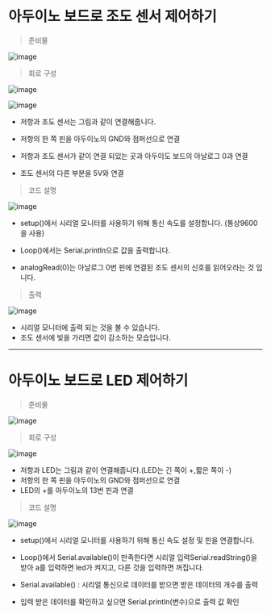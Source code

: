 # 아두이노 보드로 조도 센서 제어하기

>  준비물 

![image](https://github.com/morningB/arduino_python/assets/114423035/4b07a0fc-70f0-4f28-b89f-92d5b6afa94d)

> 회로 구성

![image](https://github.com/morningB/arduino_python/assets/114423035/b042af9a-b794-4f03-8430-a5e5b1fb98c5)

![image](https://github.com/morningB/arduino_python/assets/114423035/287b586e-3728-4204-9670-68beecda9027)

- 저항과 조도 센서는 그림과 같이 연결해줍니다.
* 저항의 한 쪽 핀을 아두이노의 GND와 점퍼선으로 연결
- 저항과 조도 센서가 같이 연결 되있는 곳과 아두이도 보드의 아날로그 0과 연결
* 조도 센서의 다른 부분을 5V와 연결

> 코드 설명

![image](https://github.com/morningB/arduino_python/assets/114423035/ef246993-659e-4273-b34b-722bc928501d)
* setup()에서 시리얼 모니터를 사용하기 위해 통신 속도를 설정합니다. (통상9600을 사용)
- Loop()에서는 Serial.println으로 값을 출력합니다.
* analogRead(0)는 아날로그 0번 핀에 연결된 조도 센서의 신호를 읽어오라는 것 입니다.

> 출력

![image](https://github.com/morningB/arduino_python/assets/114423035/d88ed0bb-b64e-421a-98ab-0bdd97765260)


* 시리얼 모니터에 출력 되는 것을 볼 수 있습니다.
* 조도 센서에 빛을 가리면 값이 감소하는 모습입니다.

---

# 아두이노 보드로 LED 제어하기

> 준비물

![image](https://github.com/morningB/arduino_python/assets/114423035/00f32ec7-00bd-4c3e-8eee-b5090668bcef)

> 회로 구성

![image](https://github.com/morningB/arduino_python/assets/114423035/d085e594-a315-4339-a8f1-620be0c3d6de)

* 저항과 LED는 그림과 같이 연결해줍니다.(LED는 긴 쪽이 +,짧은 쪽이 -)
* 저항의 한 쪽 핀을 아두이노의 GND와 점퍼선으로 연결
* LED의 +를 아두이노의 13번 핀과 연결

> 코드 설명

![image](https://github.com/morningB/arduino_python/assets/114423035/f9eeef93-08c6-4e1c-9d94-246de59f82c5)

* setup()에서 시리얼 모니터를 사용하기 위해 통신 속도 설정 및 핀을 연결합니다.
* Loop()에서 Serial.available()이 만족한다면 시리얼 입력Serial.readString()을 받아 a를 입력하면 led가 켜지고, 다른 것을 입력하면 꺼집니다.

* Serial.available() : 시리얼 통신으로 데이터를 받으면 받은 데이터의 개수를 출력
* 입력 받은 데이터를 확인하고 싶으면 Serial.println(변수)으로 출력 값 확인





